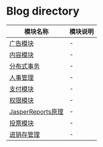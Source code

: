 # Blog directory

| 模块名称                                       | 模块说明 |
|--------------------------------------------|------|
| [广告模块](./20221012183233.drawio)            | -    |
| [内容模块](./20221012183441.drawio)            | -    |
| [分布式事务](./20221012183533.drawio)           | -    |
| [人事管理](./20221012183601.drawio)            | -    |
| [支付模块](./20221012183716.drawio)            | -    |
| [权限模块](./20221012184047.drawio)            | -    |
| [JasperReports原理](./20221012184248.drawio) | -    |
| [投票模块](./20221012184323.drawio)            | -    |
| [进销存管理](./20221012184457.drawio)           | -    |
